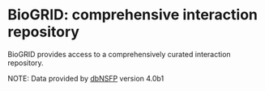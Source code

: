 # BioGRID: comprehensive interaction repository
BioGRID provides access to a comprehensively curated interaction repository.

NOTE: Data provided by [dbNSFP](https://sites.google.com/site/jpopgen/dbNSFP) version 4.0b1